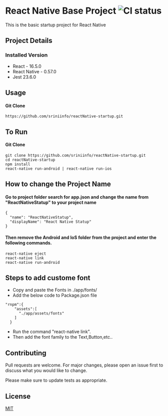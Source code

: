 # React Native Base Project ![CI status](https://img.shields.io/badge/build-passing-brightgreen.svg)

This is the basic startup project for React Native

## Project Details

### Installed Version
* React - 16.5.0
* React Native - 0.57.0
* Jest 23.6.0

## Usage

#### Git Clone

```
https://github.com/sriniinfo/reactNative-startup.git
```

## To Run

#### Git Clone

```
git clone https://github.com/sriniinfo/reactNative-startup.git
cd reactNative-startup
npm install
react-native run-android | react-native run-ios

```

## How to change the Project Name

#### Go to project folder search for app.json and change the name from "ReactNativeStatup" to your project name

```
{
  "name": "ReactNativeStatup",
  "displayName": "React Native Statup"
}
```

#### Then remove the Android and IoS folder from the project and enter the following commands.
```
react-native eject
react-native link
react-native run-android
```

## Steps to add custome font
* Copy and paste the Fonts in ./app/fonts/
* Add the below code to Package.json file
```
"rnpm":{
    "assets":[
      "./app/assets/fonts"
    ]
  }
```
* Run the command "react-native link".
* Then add the font family to the Text,Button,etc..

## Contributing
Pull requests are welcome. For major changes, please open an issue first to discuss what you would like to change.

Please make sure to update tests as appropriate.

## License
[MIT](https://choosealicense.com/licenses/mit/)
